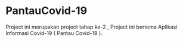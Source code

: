 # PantauCovid-19
Project ini merupakan project tahap ke-2 , Project ini bertema Aplikasi Informasi Covid-19 ( Pantau Covid-19 ).
